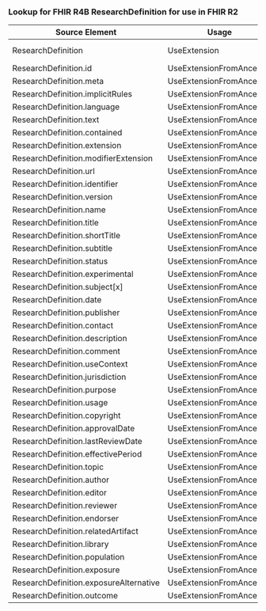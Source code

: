 ### Lookup for FHIR R4B ResearchDefinition for use in FHIR R2

| Source Element | Usage | Target |
| -------------- | ----- | ------ |
| ResearchDefinition | UseExtension | http://hl7.org/fhir/4.3/StructureDefinition/extension-ResearchDefinition |
| ResearchDefinition.id | UseExtensionFromAncestor | - |
| ResearchDefinition.meta | UseExtensionFromAncestor | - |
| ResearchDefinition.implicitRules | UseExtensionFromAncestor | - |
| ResearchDefinition.language | UseExtensionFromAncestor | - |
| ResearchDefinition.text | UseExtensionFromAncestor | - |
| ResearchDefinition.contained | UseExtensionFromAncestor | - |
| ResearchDefinition.extension | UseExtensionFromAncestor | - |
| ResearchDefinition.modifierExtension | UseExtensionFromAncestor | - |
| ResearchDefinition.url | UseExtensionFromAncestor | - |
| ResearchDefinition.identifier | UseExtensionFromAncestor | - |
| ResearchDefinition.version | UseExtensionFromAncestor | - |
| ResearchDefinition.name | UseExtensionFromAncestor | - |
| ResearchDefinition.title | UseExtensionFromAncestor | - |
| ResearchDefinition.shortTitle | UseExtensionFromAncestor | - |
| ResearchDefinition.subtitle | UseExtensionFromAncestor | - |
| ResearchDefinition.status | UseExtensionFromAncestor | - |
| ResearchDefinition.experimental | UseExtensionFromAncestor | - |
| ResearchDefinition.subject[x] | UseExtensionFromAncestor | - |
| ResearchDefinition.date | UseExtensionFromAncestor | - |
| ResearchDefinition.publisher | UseExtensionFromAncestor | - |
| ResearchDefinition.contact | UseExtensionFromAncestor | - |
| ResearchDefinition.description | UseExtensionFromAncestor | - |
| ResearchDefinition.comment | UseExtensionFromAncestor | - |
| ResearchDefinition.useContext | UseExtensionFromAncestor | - |
| ResearchDefinition.jurisdiction | UseExtensionFromAncestor | - |
| ResearchDefinition.purpose | UseExtensionFromAncestor | - |
| ResearchDefinition.usage | UseExtensionFromAncestor | - |
| ResearchDefinition.copyright | UseExtensionFromAncestor | - |
| ResearchDefinition.approvalDate | UseExtensionFromAncestor | - |
| ResearchDefinition.lastReviewDate | UseExtensionFromAncestor | - |
| ResearchDefinition.effectivePeriod | UseExtensionFromAncestor | - |
| ResearchDefinition.topic | UseExtensionFromAncestor | - |
| ResearchDefinition.author | UseExtensionFromAncestor | - |
| ResearchDefinition.editor | UseExtensionFromAncestor | - |
| ResearchDefinition.reviewer | UseExtensionFromAncestor | - |
| ResearchDefinition.endorser | UseExtensionFromAncestor | - |
| ResearchDefinition.relatedArtifact | UseExtensionFromAncestor | - |
| ResearchDefinition.library | UseExtensionFromAncestor | - |
| ResearchDefinition.population | UseExtensionFromAncestor | - |
| ResearchDefinition.exposure | UseExtensionFromAncestor | - |
| ResearchDefinition.exposureAlternative | UseExtensionFromAncestor | - |
| ResearchDefinition.outcome | UseExtensionFromAncestor | - |
